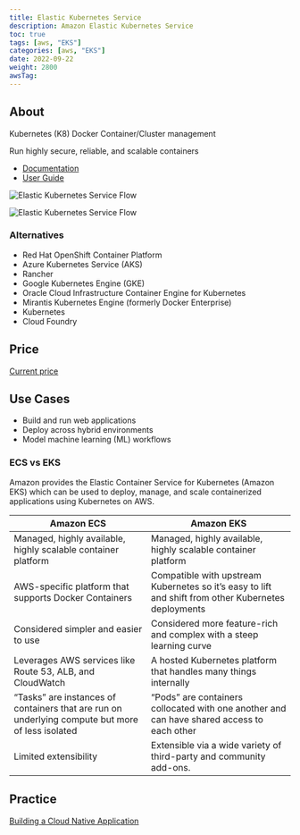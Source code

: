 ```yaml
---
title: Elastic Kubernetes Service
description: Amazon Elastic Kubernetes Service
toc: true
tags: [aws, "EKS"]
categories: [aws, "EKS"]
date: 2022-09-22
weight: 2800
awsTag: 
---
```


## About

Kubernetes (K8) Docker Container/Cluster management

Run highly secure, reliable, and scalable containers

- [Documentation](https://aws.amazon.com/eks/)
- [User Guide](https://docs.aws.amazon.com/eks/?id=docs_gateway)

![Elastic Kubernetes Service Flow](https://d1.awsstatic.com/product-page-diagram_Amazon-EKS%402x.ddc48a43756bff3baead68406d3cac88b4151a7e.ddc48a43756bff3baead68406d3cac88b4151a7e.png)

![Elastic Kubernetes Service Flow](https://d1.awsstatic.com/v3-product-page-diagram_Amazon-EKS-Anywhere%402x.42ea1da6460bdee2acd657e920d1e329d2821d7a.png)

### Alternatives

- Red Hat OpenShift Container Platform
- Azure Kubernetes Service (AKS)
- Rancher
- Google Kubernetes Engine (GKE)
- Oracle Cloud Infrastructure Container Engine for Kubernetes
- Mirantis Kubernetes Engine (formerly Docker Enterprise)
- Kubernetes
- Cloud Foundry

## Price

[Current price](https://aws.amazon.com/eks/pricing/)

## Use Cases

- Build and run web applications
- Deploy across hybrid environments
- Model machine learning (ML) workflows

### ECS vs EKS

Amazon provides the Elastic Container Service for Kubernetes (Amazon EKS) which can be used to deploy, manage, and scale containerized applications using Kubernetes on AWS.

| Amazon ECS                                                                                       | Amazon EKS                                                                                           |
| ------------------------------------------------------------------------------------------------ | ---------------------------------------------------------------------------------------------------- |
| Managed, highly available, highly scalable container platform                                    | Managed, highly available, highly scalable container platform                                        |
| AWS-specific platform that supports Docker Containers                                            | Compatible with upstream Kubernetes so it’s easy to lift and shift from other Kubernetes deployments |
| Considered simpler and easier to use                                                             | Considered more feature-rich and complex with a steep learning curve                                 |
| Leverages AWS services like Route 53, ALB, and CloudWatch                                        | A hosted Kubernetes platform that handles many things internally                                     |
| “Tasks” are instances of containers that are run on underlying compute but more of less isolated | “Pods” are containers collocated with one another and can have shared access to each other           |
| Limited extensibility                                                                            | Extensible via a wide variety of third-party and community add-ons.                                  |


## Practice

[Building a Cloud Native Application](https://cloudacademy.com/lab/eks-voteapp/)

